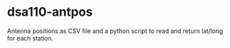 # dsa110-antpos

Antenna positions as CSV file and a python script to read and return lat/long for each station.
